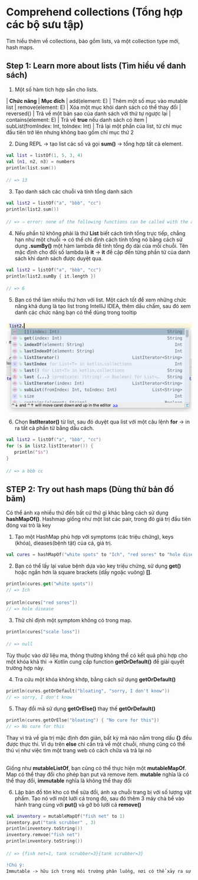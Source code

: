 # Comprehend collections (Tổng hợp các bộ sưu tập)

Tìm hiểu thêm về collections, bào gồm lists, và một collection type mới, hash maps.

## Step 1: Learn more about lists (Tìm hiểu về danh sách)

1. Một số hàm tích hợp sẵn cho lists.

|  **Chức năng**                          | **Mục đích**
|  add(element: E)                        | Thêm một số mục vào mutable list
|  remove(element: E)                     | Xóa một mục khỏi danh sách có thể thay đổi
|  reversed()                             | Trả về một bản sao của danh sách với thứ tự ngược lại
|  contains(element: E)                   | Trả về **true** nếu danh sách có item
|  subList(fromIndex: Int, toIndex: Int)  | Trả lại một phần của list, từ chỉ mục đầu tiên trở lên nhưng không bao gồm chỉ mục thứ 2

2. Dùng REPL -> tạo list các số và gọi **sum()** -> tổng hợp tất cả element.

```kotlin
val list = listOf(1, 5, 3, 4)
val (n1, n2, n3) = numbers
println(list.sum())

// => 13
```

3. Tạo danh sách các chuỗi và tính tổng danh sách

```kotlin
val list2 = listOf("a", "bbb", "cc")
println(list2.sum())

// => ⇒ error: none of the following functions can be called with the arguments supplied:
```

4. Nếu phần tử không phải là thứ **List** biết cách tính tổng trực tiếp, chẳng hạn như một chuỗi -> có thể chỉ định cách tính tổng nó bằng cách sử dụng **.sumBy()** một hàm lambda để tính tổng đọ dài của mỗi chuỗi. Tên mặc định cho đối số lambda là **it** -> **it** đề cập đến từng phần tử của danh sách khi danh sách được duyệt qua.

```kotlin
val list2 = listOf("a", "bbb", "cc")
println(list2.sumBy { it.length })

// => 6
```

5. Bạn có thể làm nhiều thứ hơn với list. Một cách tốt để xem những chức năng khả dụng là tạo list trong IntelliJ IDEA, thêm dấu chấm, sau đó xem danh các chức năng bạn có thể dùng trong tooltip

<p align="center">
   <img src="https://github.com/KLD-VN/Learn-Kotlin/blob/main/4_extensions/Gallery/2/tooltip.png" />
</p>

6. Chọn **listIterator()** từ list, sau đó duyệt qua list với một câu lệnh **for** -> in ra tất cả phần tử bằng dấu cách.

```kotlin
val list2 = listOf("a", "bbb", "cc")
for (s in list2.listIterator()) {
   println("$s")
}

// => a bbb cc
```

## STEP 2: Try out hash maps (Dùng thử bản đồ băm)

Có thể ánh xạ nhiều thứ đến bất cứ thứ gì khác bằng cách sử dụng **hashMapOf()**. Hashmap giống như một list các pair, trong đó giá trị đầu tiên đóng vai trò là key

1. Tạo một HashMap phù hợp với symptoms (các triệu chứng), keys (khóa), dieases(bệnh tật) của cá, giá trị.

```kotlin
val cures = hashMapOf("white spots" to "Ich", "red sores" to "hole disease")
```

2. Bạn có thể lấy lại value bệnh dựa vào key triệu chứng, sử dụng **get()** hoặc ngắn hơn là square brackets (dấy ngoặc vuông) **[]**.

```kotlin
println(cures.get("white spots"))
// => Ich

println(cures["red sores"])
// => hole disease


```

3. Thử chỉ định một symptom không có trong map.

```kotlin
println(cures["scale loss"])

// => null
```

Tùy thuộc vào dữ liệu ma, thông thường không thể có kết quả phù hợp cho một khóa khả thi -> Kotlin cung cấp function **getOrDefault()** để giải quyết trường hợp này.

4. Tra cứu một khóa không khớp, bằng cách sử dụng **getOrDefault()**

```kotlin
println(cures.getOrDefault("bloating", "sorry, I don't know"))
// => sorry, I don't know
```

5. Thay đổi mã sử dụng **getOrElse()** thay thế **getOrDefault()**

```kotlin
println(cures.getOrElse("bloating") { "No cure for this"})
// => No cure for this
```

Thay vì trả về gía trị mặc định đơn giản, bất kỳ mã nào nằm trong dấu **{}** đều được thực thi. Ví dụ trên **else** chỉ cần trả về một chuỗi, nhưng cũng có thể thú vị như việc tìm một trang web có cách chữa và trả lại nó<br/><br/>

Giống như **mutableListOf**, bạn cũng có thể thực hiện một **mutableMapOf**. Map có thể thay đổi cho phép bạn put và remove item. **mutable** nghĩa là có thể thay đổi, **immutable** nghĩa là không thể thay đổi<br/>

6. Lập bản đồ tôn kho có thể sửa đổi, ánh xạ chuỗi trang bị với số lượng vật phẩm. Tạo nó với một lưới cá trong đó, sau đó thêm 3 máy chà bể vào hành trang cùng với **put()** và gỡ bỏ lưới cá **remove()**

```kotlin
val inventory = mutableMapOf("fish net" to 1)
inventory.put("tank scrubber" , 3)
println(inventory.toString())
inventory.remvoe("fish net")
println(inventory.toString())

// => {fish net=1, tank scrubber=3}{tank scrubber=3}
```

```diff
!Chú ý:
Immutable -> hữu ích trong môi trường phân luồng, nơi có thể xảy ra sự cố nếu nhiều luồng chạm vào cùng một tập hợp.
```
